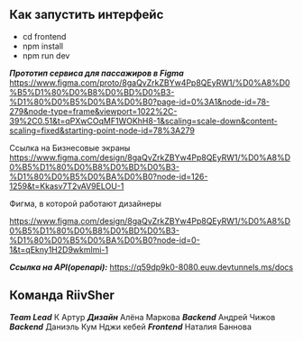 ## Как запустить интерфейс

- cd frontend
- npm install
- npm run dev

***Прототип сервиса для пассажиров в Figma*** https://www.figma.com/proto/8gaQvZrkZBYw4Pp8QEyRW1/%D0%A8%D0%B5%D1%80%D0%B8%D0%BD%D0%B3-%D1%80%D0%B5%D0%BA%D0%B0?page-id=0%3A1&node-id=78-279&node-type=frame&viewport=1022%2C-39%2C0.51&t=qPXwCOqMF1WOKhH8-1&scaling=scale-down&content-scaling=fixed&starting-point-node-id=78%3A279

Ссылка на Бизнесовые экраны
https://www.figma.com/design/8gaQvZrkZBYw4Pp8QEyRW1/%D0%A8%D0%B5%D1%80%D0%B8%D0%BD%D0%B3-%D1%80%D0%B5%D0%BA%D0%B0?node-id=126-1259&t=Kkasv7T2vAV9ELOU-1

Фигма, в которой работают дизайнеры

https://www.figma.com/design/8gaQvZrkZBYw4Pp8QEyRW1/%D0%A8%D0%B5%D1%80%D0%B8%D0%BD%D0%B3-%D1%80%D0%B5%D0%BA%D0%B0?node-id=0-1&t=qEkny1H2D9wkmlmi-1

***Ссылка на API(openapi):*** https://q59dp9k0-8080.euw.devtunnels.ms/docs
## Команда RiivSher
***Team Lead*** К Артур
***Дизайн*** Алёна Маркова 
***Backend*** Андрей Чижов
***Backend*** Даниэль Кум Нджи кебей
***Frontend*** Наталия Баннова
